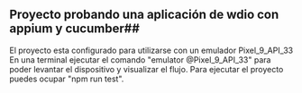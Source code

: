 ## Proyecto probando una aplicación de wdio con appium y cucumber##
El proyecto esta configurado para utilizarse con un emulador Pixel_9_API_33
En una terminal ejecutar el comando "emulator @Pixel_9_API_33" para poder levantar el dispositivo y visualizar el flujo.
Para ejecutar el proyecto puedes ocupar "npm run test".
